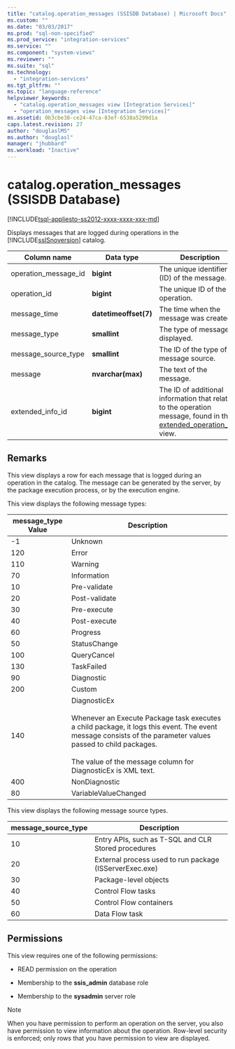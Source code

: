 ```yaml
---
title: "catalog.operation_messages (SSISDB Database) | Microsoft Docs"
ms.custom: ""
ms.date: "03/03/2017"
ms.prod: "sql-non-specified"
ms.prod_service: "integration-services"
ms.service: ""
ms.component: "system-views"
ms.reviewer: ""
ms.suite: "sql"
ms.technology: 
  - "integration-services"
ms.tgt_pltfrm: ""
ms.topic: "language-reference"
helpviewer_keywords: 
  - "catalog.operation_messages view [Integration Services]"
  - "operation_messages view [Integration Services]"
ms.assetid: 0b3cbe38-ce24-47ca-83ef-6538a5299d1a
caps.latest.revision: 27
author: "douglaslMS"
ms.author: "douglasl"
manager: "jhubbard"
ms.workload: "Inactive"
---
```

# catalog.operation_messages (SSISDB Database)
[!INCLUDE[tsql-appliesto-ss2012-xxxx-xxxx-xxx-md](../../includes/tsql-appliesto-ss2012-xxxx-xxxx-xxx-md.md)]

  Displays messages that are logged during operations in the [!INCLUDE[ssISnoversion](../../includes/ssisnoversion-md.md)] catalog.  
  
|Column name|Data type|Description|  
|-----------------|---------------|-----------------|  
|operation_message_id|**bigint**|The unique identifier (ID) of the message.|  
|operation_id|**bigint**|The unique ID of the operation.|  
|message_time|**datetimeoffset(7)**|The time when the message was created.|  
|message_type|**smallint**|The type of message displayed.|  
|message_source_type|**smallint**|The ID of the type of message source.|  
|message|**nvarchar(max)**|The text of the message.|  
|extended_info_id|**bigint**|The ID of additional information that relates to the operation message, found in the [extended_operation_info](../../integration-services/system-views/catalog-extended-operation-info-ssisdb-database.md) view.|  
  
## Remarks  
 This view displays a row for each message that is logged during an operation in the catalog. The message can be generated by the server, by the package execution process, or by the execution engine.  
  
 This view displays the following message types:  
  
|**message_type** Value|Description|  
|-----------------------------|-----------------|  
|-1|Unknown|  
|120|Error|  
|110|Warning|  
|70|Information|  
|10|Pre-validate|  
|20|Post-validate|  
|30|Pre-execute|  
|40|Post-execute|  
|60|Progress|  
|50|StatusChange|  
|100|QueryCancel|  
|130|TaskFailed|  
|90|Diagnostic|  
|200|Custom|  
|140|DiagnosticEx<br /><br /> Whenever an Execute Package task executes a child package, it logs this event. The event message consists of the parameter values passed to child packages.<br /><br /> The value of the message column for DiagnosticEx is XML text.|  
|400|NonDiagnostic|  
|80|VariableValueChanged|  
  
 This view displays the following message source types.  
  
|**message_source_type**|Description|  
|-------------------------------|-----------------|  
|10|Entry APIs, such as T-SQL and CLR Stored procedures|  
|20|External process used to run package (ISServerExec.exe)|  
|30|Package-level objects|  
|40|Control Flow tasks|  
|50|Control Flow containers|  
|60|Data Flow task|  
  
## Permissions  
 This view requires one of the following permissions:  
  
-   READ permission on the operation  
  
-   Membership to the **ssis_admin** database role  
  
-   Membership to the **sysadmin** server role  
  
> [!NOTE]  
>  When you have permission to perform an operation on the server, you also have permission to view information about the operation. Row-level security is enforced; only rows that you have permission to view are displayed.  
  
  
